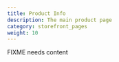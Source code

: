 ```yaml
---
title: Product Info 
description: The main product page
category: storefront_pages
weight: 10
---
```


FIXME needs content
